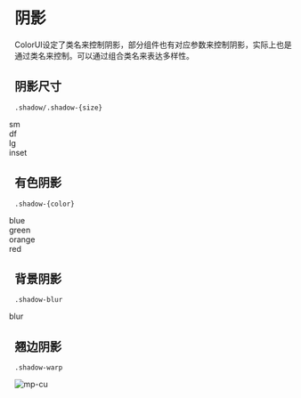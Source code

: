 # 阴影

ColorUI设定了类名来控制阴影，部分组件也有对应参数来控制阴影，实际上也是通过类名来控制。可以通过组合类名来表达多样性。


## 阴影尺寸

`.shadow/.shadow-{size}`

<div class="ui-grid ui-cols-2 opacity" style="margin: 0 -10px;">
    <div class="ui-item p-3" style="width: 45%;">
        <div class="shadow-sm ui-BG p-4 radius xl">sm</div>
    </div>
    <div class="ui-item p-3" style="width: 45%;">
        <div class="shadow ui-BG p-4 radius xl">df</div>
    </div>
    <div class="ui-item p-3" style="width: 45%;">
        <div class="shadow-lg ui-BG p-4 radius xl">lg</div>
    </div>
    <div class="ui-item p-3" style="width: 45%;">
        <div class="shadow-inset ui-BG p-4 radius xl">inset</div>
    </div>
</div>


## 有色阴影

`.shadow-{color}`

<div class="py-2 ui-grid ui-cols-4" style="margin: 0 -10px;">
    <div class="ui-item px-3" style="width: 22%;">
        <div class="shadow-blue radius xl bg-blue p-4">blue</div>
    </div>
    <div class="ui-item px-3" style="width: 22%;">
        <div class="shadow-green radius xl bg-green p-4">green</div>
    </div>
    <div class="ui-item px-3" style="width: 22%;">
        <div class="shadow-orange radius xl bg-orange p-4">orange</div>
    </div>
    <div class="ui-item px-3" style="width: 22%;">
        <div class="shadow-red radius xl bg-red p-4">red</div>
    </div>
</div>


## 背景阴影

`.shadow-blur`

<div class="ui-item px-3" style="margin: 0 -10px;">
    <div class="shadow-blur radius xl bg-red-gradient p-4" style="z-index: 1;">blur</div>
</div>


## 翘边阴影

`.shadow-warp`

![mp-cu](https://color-ui.gitee.io/assest/mp-cu-doc/other/shadow-warp.png)

